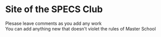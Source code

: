 # Site of the SPECS Club
<p> Plesase leave comments as you add any work
<br>You can add anything new that doesn't violet the rules of Master School</p>
